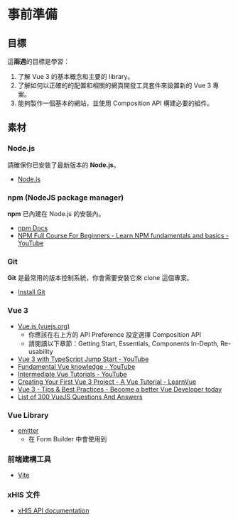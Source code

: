 # 事前準備

## 目標

這**兩週**的目標是學習：

1. 了解 Vue 3 的基本概念和主要的 library。
2. 了解如何以正確的的配置和相關的網頁開發工具套件來設置新的 Vue 3 專案。
3. 能夠製作一個基本的網站，並使用 Composition API 構建必要的組件。

## 素材

### Node.js

請確保你已安裝了最新版本的 **Node.js**。

- [Node.js](https://nodejs.org/)

### npm (NodeJS package manager)

**npm** 已內建在 Node.js 的安裝內。

- [npm Docs](https://docs.npmjs.com/about-npm)
- [NPM Full Course For Beginners - Learn NPM fundamentals and basics - YouTube](https://www.youtube.com/watch?v=cjoTTSbOuG0)

### Git

**Git** 是最常用的版本控制系統，你會需要安裝它來 clone 這個專案。

- [Install Git](https://github.com/git-guides/install-git)

### Vue 3

- [Vue.js (vuejs.org)](https://vuejs.org/guide/introduction.html)
  - 你應該在右上方的 API Preference 設定選擇 Composition API
  - 請閱讀以下章節：Getting Start, Essentials, Components In-Depth, Re-usability
- [Vue 3 with TypeScript Jump Start - YouTube](https://www.youtube.com/playlist?list=PL4cUxeGkcC9gCtAuEdXTjNVE5bbMFo5OD)
- [Fundamental Vue knowledge - YouTube](https://www.youtube.com/playlist?list=PLHIhzV3yZ5WY191iYQoDjqWOQn2W9w8aL)
- [Intermediate Vue Tutorials - YouTube](https://www.youtube.com/playlist?list=PLHIhzV3yZ5WbcqL0Mjqf6uJvr5aQ9ac-r)
- [Creating Your First Vue 3 Project - A Vue Tutorial - LearnVue](https://learnvue.co/tutorials/intro-to-vue-3#getting-started)
- [Vue 3 - Tips & Best Practices - Become a better Vue Developer today](https://medium.com/js-dojo/vue-3-tips-best-practices-54aec91d95dc)
- [List of 300 VueJS Questions And Answers](https://github.com/sudheerj/vuejs-interview-questions)

### Vue Library

- [emitter](https://github.com/EventEmitter2/EventEmitter2)
  - 在 Form Builder 中會使用到

### 前端建構工具

- [Vite](https://vitejs.dev/guide/)

### xHIS 文件

- [xHIS API documentation](https://xhis-docs.azurewebsites.net/)
